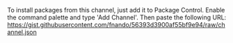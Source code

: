 To install packages from this channel, just add it to Package Control. Enable the command palette and type 'Add Channel'. Then paste the following URL: https://gist.githubusercontent.com/fnando/56393d3900af55bf9e94/raw/channel.json